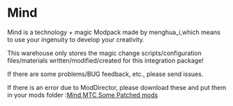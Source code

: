 # Mind

Mind is a technology + magic Modpack made by menghua_i,which means to use your ingenuity to develop your creativity.

This warehouse only stores the magic change scripts/configuration files/materials written/modified/created for this integration package!

If there are some problems/BUG feedback, etc., please send issues. 

If there is an error due to ModDirector, please download these and put them in your mods folder :[Mind](https://github.com/FairySteve/Mind/releases/tag/Mind-v0.2.0),[MTC](https://github.com/lyuxc-unknow/More-Top-suggest/releases/tag/0.0.12),[Some Patched mods](https://github.com/FairySteve/Mind/releases/tag/0.2.1-patchedMods)
